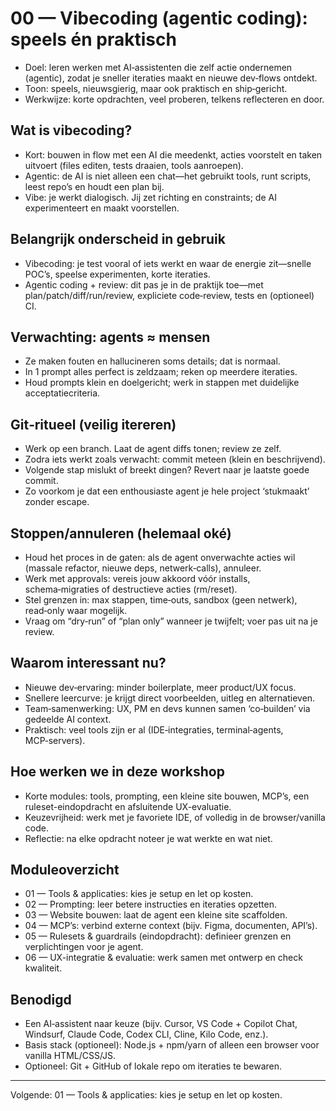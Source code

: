 # 00 — Vibecoding (agentic coding): speels én praktisch

- Doel: leren werken met AI‑assistenten die zelf actie ondernemen (agentic), zodat je sneller iteraties maakt en nieuwe dev‑flows ontdekt.
- Toon: speels, nieuwsgierig, maar ook praktisch en ship‑gericht.
- Werkwijze: korte opdrachten, veel proberen, telkens reflecteren en door.

## Wat is vibecoding?
- Kort: bouwen in flow met een AI die meedenkt, acties voorstelt en taken uitvoert (files editen, tests draaien, tools aanroepen).
- Agentic: de AI is niet alleen een chat—het gebruikt tools, runt scripts, leest repo’s en houdt een plan bij.
- Vibe: je werkt dialogisch. Jij zet richting en constraints; de AI experimenteert en maakt voorstellen.

## Belangrijk onderscheid in gebruik
- Vibecoding: je test vooral of iets werkt en waar de energie zit—snelle POC’s, speelse experimenten, korte iteraties.
- Agentic coding + review: dit pas je in de praktijk toe—met plan/patch/diff/run/review, expliciete code‑review, tests en (optioneel) CI.

## Verwachting: agents ≈ mensen
- Ze maken fouten en hallucineren soms details; dat is normaal.
- In 1 prompt alles perfect is zeldzaam; reken op meerdere iteraties.
- Houd prompts klein en doelgericht; werk in stappen met duidelijke acceptatiecriteria.

## Git‑ritueel (veilig itereren)
- Werk op een branch. Laat de agent diffs tonen; review ze zelf.
- Zodra iets werkt zoals verwacht: commit meteen (klein en beschrijvend).
- Volgende stap mislukt of breekt dingen? Revert naar je laatste goede commit.
- Zo voorkom je dat een enthousiaste agent je hele project ‘stukmaakt’ zonder escape.

## Stoppen/annuleren (helemaal oké)
- Houd het proces in de gaten: als de agent onverwachte acties wil (massale refactor, nieuwe deps, netwerk‑calls), annuleer.
- Werk met approvals: vereis jouw akkoord vóór installs, schema‑migraties of destructieve acties (rm/reset).
- Stel grenzen in: max stappen, time‑outs, sandbox (geen netwerk), read‑only waar mogelijk.
- Vraag om “dry‑run” of “plan only” wanneer je twijfelt; voer pas uit na je review.

## Waarom interessant nu?
- Nieuwe dev‑ervaring: minder boilerplate, meer product/UX focus.
- Snellere leercurve: je krijgt direct voorbeelden, uitleg en alternatieven.
- Team‑samenwerking: UX, PM en devs kunnen samen ‘co‑builden’ via gedeelde AI context.
- Praktisch: veel tools zijn er al (IDE‑integraties, terminal‑agents, MCP‑servers).

## Hoe werken we in deze workshop
- Korte modules: tools, prompting, een kleine site bouwen, MCP’s, een ruleset-eindopdracht en afsluitende UX-evaluatie.
- Keuzevrijheid: werk met je favoriete IDE, of volledig in de browser/vanilla code.
- Reflectie: na elke opdracht noteer je wat werkte en wat niet.

## Moduleoverzicht
- 01 — Tools & applicaties: kies je setup en let op kosten.
- 02 — Prompting: leer betere instructies en iteraties opzetten.
- 03 — Website bouwen: laat de agent een kleine site scaffolden.
- 04 — MCP’s: verbind externe context (bijv. Figma, documenten, API’s).
- 05 — Rulesets & guardrails (eindopdracht): definieer grenzen en verplichtingen voor je agent.
- 06 — UX-integratie & evaluatie: werk samen met ontwerp en check kwaliteit.

## Benodigd
- Een AI‑assistent naar keuze (bijv. Cursor, VS Code + Copilot Chat, Windsurf, Claude Code, Codex CLI, Cline, Kilo Code, enz.).
- Basis stack (optioneel): Node.js + npm/yarn of alleen een browser voor vanilla HTML/CSS/JS.
- Optioneel: Git + GitHub of lokale repo om iteraties te bewaren.

---

Volgende: 01 — Tools & applicaties: kies je setup en let op kosten.
